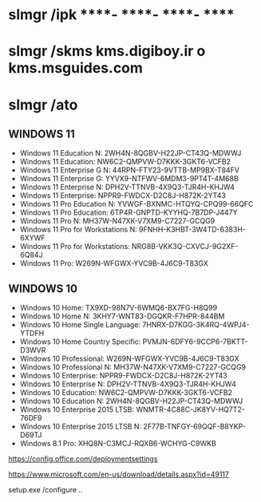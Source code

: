 # slmgr /ipk ****- ****- ****- ****

# slmgr /skms kms.digiboy.ir      o      kms.msguides.com

# slmgr /ato

## WINDOWS 11
* Windows 11 Education N: 2WH4N-8QGBV-H22JP-CT43Q-MDWWJ
* Windows 11 Education: NW6C2-QMPVW-D7KKK-3GKT6-VCFB2
* Windows 11 Enterprise G N: 44RPN-FTY23-9VTTB-MP9BX-T84FV
* Windows 11 Enterprise G: YYVX9-NTFWV-6MDM3-9PT4T-4M68B
* Windows 11 Enterprise N: DPH2V-TTNVB-4X9Q3-TJR4H-KHJW4
* Windows 11 Enterprise: NPPR9-FWDCX-D2C8J-H872K-2YT43
* Windows 11 Pro Education N: YVWGF-BXNMC-HTQYQ-CPQ99-66QFC
* Windows 11 Pro Education: 6TP4R-GNPTD-KYYHQ-7B7DP-J447Y
* Windows 11 Pro N: MH37W-N47XK-V7XM9-C7227-GCQG9
* Windows 11 Pro for Workstations N: 9FNHH-K3HBT-3W4TD-6383H-6XYWF
* Windows 11 Pro for Workstations: NRG8B-VKK3Q-CXVCJ-9G2XF-6Q84J
* Windows 11 Pro: W269N-WFGWX-YVC9B-4J6C9-T83GX

## WINDOWS 10
* Windows 10 Home: TX9XD-98N7V-6WMQ6-BX7FG-H8Q99
* Windows 10 Home N: 3KHY7-WNT83-DGQKR-F7HPR-844BM
* Windows 10 Home Single Language: 7HNRX-D7KGG-3K4RQ-4WPJ4-YTDFH
* Windows 10 Home Country Specific: PVMJN-6DFY6-9CCP6-7BKTT-D3WVR
* Windows 10 Professional: W269N-WFGWX-YVC9B-4J6C9-T83GX
* Windows 10 Professional N: MH37W-N47XK-V7XM9-C7227-GCQG9
* Windows 10 Enterprise: NPPR9-FWDCX-D2C8J-H872K-2YT43
* Windows 10 Enterprise N: DPH2V-TTNVB-4X9Q3-TJR4H-KHJW4
* Windows 10 Education: NW6C2-QMPVW-D7KKK-3GKT6-VCFB2
* Windows 10 Education N: 2WH4N-8QGBV-H22JP-CT43Q-MDWWJ
* Windows 10 Enterprise 2015 LTSB: WNMTR-4C88C-JK8YV-HQ7T2-76DF9
* Windows 10 Enterprise 2015 LTSB N: 2F77B-TNFGY-69QQF-B8YKP-D69TJ
* Windows 8.1 Pro: XHQ8N-C3MCJ-RQXB6-WCHYG-C9WKB

https://config.office.com/deploymentsettings

https://www.microsoft.com/en-us/download/details.aspx?id=49117

setup.exe /configure ..
